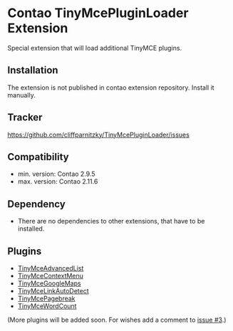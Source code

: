 Contao TinyMcePluginLoader Extension
====================================

Special extension that will load additional TinyMCE plugins.


Installation
------------

The extension is not published in contao extension repository.
Install it manually.


Tracker
-------

https://github.com/cliffparnitzky/TinyMcePluginLoader/issues


Compatibility
-------------

- min. version: Contao 2.9.5
- max. version: Contao 2.11.6


Dependency
----------

- There are no dependencies to other extensions, that have to be installed.


Plugins
-------

- [TinyMceAdvancedList](https://github.com/cliffparnitzky/TinyMceAdvancedList)
- [TinyMceContextMenu](https://github.com/cliffparnitzky/TinyMceContextMenu)
- [TinyMceGoogleMaps](https://github.com/cliffparnitzky/TinyMceGoogleMaps)
- [TinyMceLinkAutoDetect](https://github.com/cliffparnitzky/TinyMceLinkAutoDetect)
- [TinyMcePagebreak](https://github.com/cliffparnitzky/TinyMcePagebreak)
- [TinyMceWordCount](https://github.com/cliffparnitzky/TinyMceWordCount)

(More plugins will be added soon. For wishes add a comment to [issue #3](https://github.com/cliffparnitzky/TinyMcePluginLoader/issues/3).)